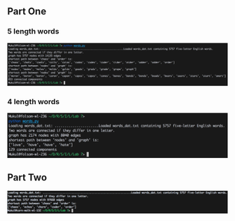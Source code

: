 ## Part One

### 5 length words
![image](partone.png)

### 4 length words
![image](part2.png)

## Part Two
![image](p3.png)

